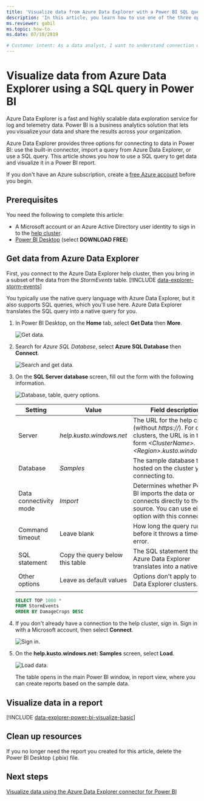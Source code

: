 ```yaml
---
title: 'Visualize data from Azure Data Explorer with a Power BI SQL query'
description: 'In this article, you learn how to use one of the three options for visualizing data in Power BI: a SQL query against an Azure Data Explorer cluster.'
ms.reviewer: gabil
ms.topic: how-to
ms.date: 07/10/2019

# Customer intent: As a data analyst, I want to understand connection options in Power BI so I can choose the option most appropriate to my scenario.
---
```


# Visualize data from Azure Data Explorer using a SQL query in Power BI

Azure Data Explorer is a fast and highly scalable data exploration service for log and telemetry data. Power BI is a business analytics solution that lets you visualize your data and share the results across your organization.

Azure Data Explorer provides three options for connecting to data in Power BI: use the built-in connector, import a query from Azure Data Explorer, or use a SQL query. This article shows you how to use a SQL query to get data and visualize it in a Power BI report.

If you don't have an Azure subscription, create a [free Azure account](https://azure.microsoft.com/free/) before you begin.

## Prerequisites

You need the following to complete this article:

* A Microsoft account or an Azure Active Directory user identity to sign in to the [help cluster](https://dataexplorer.azure.com/clusters/help/databases/Samples).
* [Power BI Desktop](https://powerbi.microsoft.com/get-started/) (select **DOWNLOAD FREE**)

## Get data from Azure Data Explorer

First, you connect to the Azure Data Explorer help cluster, then you bring in a subset of the data from the *StormEvents* table. [!INCLUDE [data-explorer-storm-events](includes/data-explorer-storm-events.md)]

You typically use the native query language with Azure Data Explorer, but it also supports SQL queries, which you'll use here. Azure Data Explorer translates the SQL query into a native query for you.

1. In Power BI Desktop, on the **Home** tab, select **Get Data** then **More**.

    ![Get data.](media/power-bi-sql-query/get-data-more.png)

1. Search for *Azure SQL Database*, select **Azure SQL Database** then **Connect**.

    ![Search and get data.](media/power-bi-sql-query/search-get-data.png)

1. On the **SQL Server database** screen, fill out the form with the following information.

    ![Database, table, query options.](media/power-bi-sql-query/database-table-query.png)

    **Setting** | **Value** | **Field description**
    |---|---|---|
    | Server | *help.kusto.windows.net* | The URL for the help cluster (without *https://*). For other clusters, the URL is in the form *\<ClusterName\>.\<Region\>.kusto.windows.net*. |
    | Database | *Samples* | The sample database that is hosted on the cluster you're connecting to. |
    | Data connectivity mode | *Import* | Determines whether Power BI imports the data or connects directly to the data source. You can use either option with this connector. |
    | Command timeout | Leave blank | How long the query runs before it throws a timeout error. |
    | SQL statement | Copy the query below this table | The SQL statement that Azure Data Explorer translates into a native query. |
    | Other options | Leave as default values | Options don't apply to Azure Data Explorer clusters. |
    | | | |

    ```SQL
    SELECT TOP 1000 *
    FROM StormEvents
    ORDER BY DamageCrops DESC
    ```

1. If you don't already have a connection to the help cluster, sign in. Sign in with a Microsoft account, then select **Connect**.

    ![Sign in.](media/power-bi-sql-query/sign-in.png)

1. On the **help.kusto.windows.net: Samples** screen, select **Load**.

    ![Load data.](media/power-bi-sql-query/load-data.png)

    The table opens in the main Power BI window, in report view, where you can create reports based on the sample data.

## Visualize data in a report

[!INCLUDE [data-explorer-power-bi-visualize-basic](includes/data-explorer-power-bi-visualize-basic.md)]

## Clean up resources

If you no longer need the report you created for this article, delete the Power BI Desktop (.pbix) file.

## Next steps

[Visualize data using the Azure Data Explorer connector for Power BI](power-bi-data-connector.md)